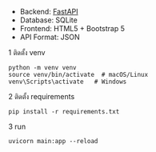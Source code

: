 - Backend: [FastAPI](https://fastapi.tiangolo.com/)
- Database: SQLite
- Frontend: HTML5 + Bootstrap 5
- API Format: JSON

1 ติดตั้ง venv
```
python -m venv venv
source venv/bin/activate  # macOS/Linux
venv\Scripts\activate   # Windows
```

2 ติดตั้ง requirements
```
pip install -r requirements.txt
```

3 run
```
uvicorn main:app --reload
```

